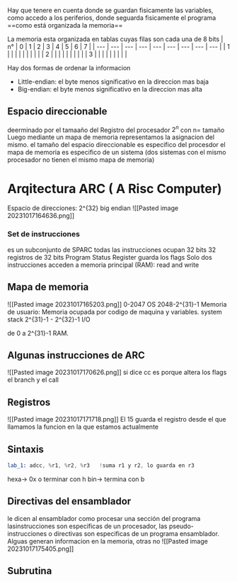 Hay que tenere en cuenta donde se guardan fisicamente las variables, como accedo a los periferios, donde seguarda fisicamente el programa
==como está organizada la memoria==

La memoria esta organizada en tablas cuyas filas son cada una de 8 bits
| n°  | 0   | 1   | 2   | 3   | 4   | 5   | 6   | 7   |
| --- | --- | --- | --- | --- | --- | --- | --- | --- |
| 1   |     |     |     |     |     |     |     |     |
| 2   |     |     |     |     |     |     |     |     |
| 3    |     |     |     |     |     |     |     |     |

Hay dos formas de ordenar la informacion
- Little-endian: el byte menos significativo en la direccion mas baja
- Big-endian: el byte menos significativo en la direccion mas alta
## Espacio direccionable
deerminado por el tamaaño del Registro del procesador
$2^n$ con n= tamaño
Luego mediante un mapa de memoria representamos la asignacion del mismo.
el tamaño del espacio direccionable es especifico del procesdor
el mapa de memoria es especifico de un sistema (dos sistemas con el mismo procesador no tienen el mismo mapa de memoria)

# Arqitectura ARC ( A Risc Computer)
Espacio de direcciones: 2^{32}
big endian
![[Pasted image 20231017164636.png]]

### Set de instrucciones
es un subconjunto de SPARC
todas las instrucciones ocupan 32 bits
32 registros de 32 bits
Program Status Register guarda los flags
Solo dos instrucciones acceden a memoria principal (RAM): read and write

## Mapa de memoria
![[Pasted image 20231017165203.png]]
0-2047 OS
2048-2^{31}-1 Memoria de usuario: Memoria ocupada por codigo de maquina y variables.  system stack
2^{31}-1 - 2^{32}-1 I/O

de 0 a 2^{31}-1 RAM.


## Algunas instrucciones de ARC 
![[Pasted image 20231017170626.png]]
si  dice cc es porque altera los flags
el branch y el call 

## Registros
![[Pasted image 20231017171718.png]]
El 15 guarda el registro desde el que llamamos la funcion en la que estamos actualmente

## Sintaxis
```asm
lab_1: adcc, %r1, %r2, %r3   !suma r1 y r2, lo guarda en r3
```
hexa-> 0x o terminar con h
bin-> termina con b

## Directivas del ensamblador
le dicen al ensamblador como procesar una sección del programa
lasinstrucciones son especificas de un procesador, las pseudo-instrucciones o directivas son especificas de un programa ensamblador. 
Alguas generan informacion   en la memoria, otras no
![[Pasted image 20231017175405.png]]

## Subrutina